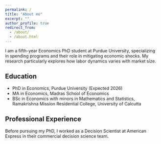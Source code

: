 ```yaml
---
permalink: /
title: "About me"
excerpt: ""
author_profile: true
redirect_from:
  - /about/
  - /about.html
---
```


I am a fifth-year Economics PhD student at Purdue University, specializing in spending programs and their role in mitigating economic shocks. My research particularly explores how labor dynamics varies with market size.

## Education
- PhD in Economics, Purdue University (Expected 2026)
- MA in Economics, Madras School of Economics
- BSc in Economics with minors in Mathematics and Statistics, Ramakrishna Mission Residential College, University of Calcutta

## Professional Experience
Before pursuing my PhD, I worked as a Decision Scientist at American Express in their commercial decision science team.

